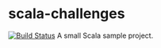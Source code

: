 # scala-challenges
[![Build Status](https://travis-ci.org/markon/scala-challenges.svg?branch=master)](https://travis-ci.org/markon/scala-challenges)
A small Scala sample project.
